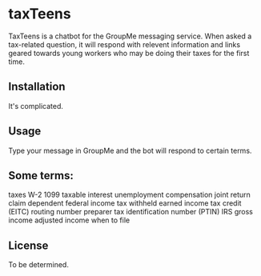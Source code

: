 # taxTeens

TaxTeens is a chatbot for the GroupMe messaging service. When asked a tax-related question, it will respond with relevent information and links geared towards young workers who may be doing their taxes for the first time.

## Installation

It's complicated.

## Usage

Type your message in GroupMe and the bot will respond to certain terms.

## Some terms:
taxes
W-2
1099
taxable interest
unemployment compensation
joint return
claim
dependent
federal income tax withheld
earned income tax credit (EITC)
routing number
preparer tax identification number (PTIN)
IRS
gross income
adjusted income
when to file



## License
To be determined.
